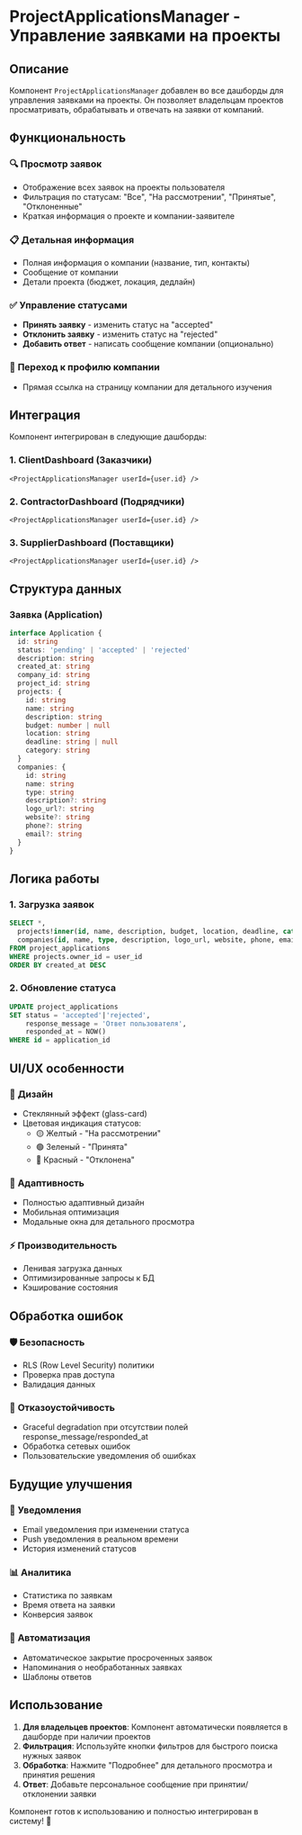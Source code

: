 # ProjectApplicationsManager - Управление заявками на проекты

## Описание

Компонент `ProjectApplicationsManager` добавлен во все дашборды для управления заявками на проекты. Он позволяет владельцам проектов просматривать, обрабатывать и отвечать на заявки от компаний.

## Функциональность

### 🔍 **Просмотр заявок**
- Отображение всех заявок на проекты пользователя
- Фильтрация по статусам: "Все", "На рассмотрении", "Принятые", "Отклоненные"
- Краткая информация о проекте и компании-заявителе

### 📋 **Детальная информация**
- Полная информация о компании (название, тип, контакты)
- Сообщение от компании
- Детали проекта (бюджет, локация, дедлайн)

### ✅ **Управление статусами**
- **Принять заявку** - изменить статус на "accepted"
- **Отклонить заявку** - изменить статус на "rejected"
- **Добавить ответ** - написать сообщение компании (опционально)

### 🏢 **Переход к профилю компании**
- Прямая ссылка на страницу компании для детального изучения

## Интеграция

Компонент интегрирован в следующие дашборды:

### 1. **ClientDashboard** (Заказчики)
```tsx
<ProjectApplicationsManager userId={user.id} />
```

### 2. **ContractorDashboard** (Подрядчики)
```tsx
<ProjectApplicationsManager userId={user.id} />
```

### 3. **SupplierDashboard** (Поставщики)
```tsx
<ProjectApplicationsManager userId={user.id} />
```

## Структура данных

### Заявка (Application)
```typescript
interface Application {
  id: string
  status: 'pending' | 'accepted' | 'rejected'
  description: string
  created_at: string
  company_id: string
  project_id: string
  projects: {
    id: string
    name: string
    description: string
    budget: number | null
    location: string
    deadline: string | null
    category: string
  }
  companies: {
    id: string
    name: string
    type: string
    description?: string
    logo_url?: string
    website?: string
    phone?: string
    email?: string
  }
}
```

## Логика работы

### 1. **Загрузка заявок**
```sql
SELECT *,
  projects!inner(id, name, description, budget, location, deadline, category, owner_id),
  companies(id, name, type, description, logo_url, website, phone, email)
FROM project_applications
WHERE projects.owner_id = user_id
ORDER BY created_at DESC
```

### 2. **Обновление статуса**
```sql
UPDATE project_applications 
SET status = 'accepted'|'rejected',
    response_message = 'Ответ пользователя',
    responded_at = NOW()
WHERE id = application_id
```

## UI/UX особенности

### 🎨 **Дизайн**
- Стеклянный эффект (glass-card)
- Цветовая индикация статусов:
  - 🟡 Желтый - "На рассмотрении"
  - 🟢 Зеленый - "Принята"
  - 🔴 Красный - "Отклонена"

### 📱 **Адаптивность**
- Полностью адаптивный дизайн
- Мобильная оптимизация
- Модальные окна для детального просмотра

### ⚡ **Производительность**
- Ленивая загрузка данных
- Оптимизированные запросы к БД
- Кэширование состояния

## Обработка ошибок

### 🛡️ **Безопасность**
- RLS (Row Level Security) политики
- Проверка прав доступа
- Валидация данных

### 🔧 **Отказоустойчивость**
- Graceful degradation при отсутствии полей response_message/responded_at
- Обработка сетевых ошибок
- Пользовательские уведомления об ошибках

## Будущие улучшения

### 📧 **Уведомления**
- Email уведомления при изменении статуса
- Push уведомления в реальном времени
- История изменений статусов

### 📊 **Аналитика**
- Статистика по заявкам
- Время ответа на заявки
- Конверсия заявок

### 🔄 **Автоматизация**
- Автоматическое закрытие просроченных заявок
- Напоминания о необработанных заявках
- Шаблоны ответов

## Использование

1. **Для владельцев проектов**: Компонент автоматически появляется в дашборде при наличии проектов
2. **Фильтрация**: Используйте кнопки фильтров для быстрого поиска нужных заявок
3. **Обработка**: Нажмите "Подробнее" для детального просмотра и принятия решения
4. **Ответ**: Добавьте персональное сообщение при принятии/отклонении заявки

Компонент готов к использованию и полностью интегрирован в систему! 🎉 